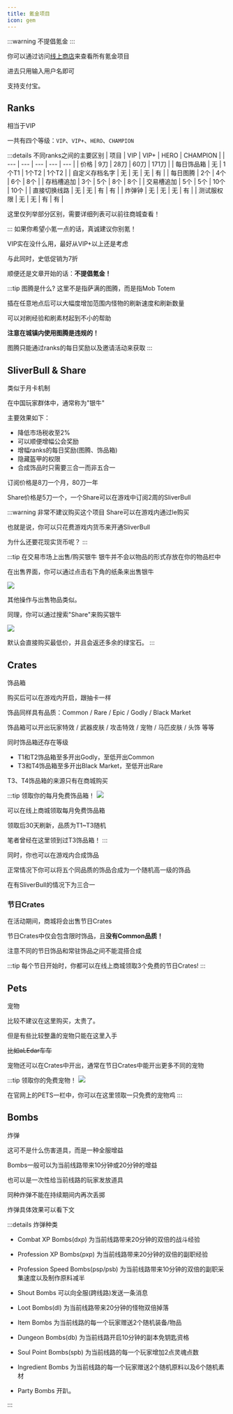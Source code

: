 ```yaml
---
title: 氪金项目
icon: gem
---
```

:::warning
不提倡氪金
:::

你可以通过访问[线上商店](https://store.wynncraft.com/)来查看所有氪金项目

进去只用输入用户名即可

支持支付宝。

## Ranks
相当于VIP

一共有四个等级：`VIP`、`VIP+`、`HERO`、`CHAMPION`


:::details 不同ranks之间的主要区别
| 项目 | VIP | VIP+ | HERO | CHAMPION |
| --- | --- | --- | --- | --- |
| 价格 | 9刀 | 28刀 | 60刀 | 171刀 |
| 每日饰品箱 | 无 | 1个T1 | 1个T2 | 1个T2 |
| 自定义存档名字 | 无 | 无 | 无 | 有 |
| 每日图腾 | 2个 | 4个 | 6个 | 8个 |
| 存档槽追加 | 3个 | 5个 | 8个 | 8个 |
| 交易槽追加 | 5个 | 5个 | 10个 | 10个 |
| 直接切换线路 | 无 | 无 | 有 | 有 |
| 炸弹钟 | 无 | 无 | 无 | 有 |
| 测试服权限 | 无 | 无 | 有 | 有 |


这里仅列举部分区别，需要详细列表可以前往商城查看！

:::
如果你希望小氪一点的话，真诚建议你别氪！

VIP实在没什么用，最好从VIP+以上还是考虑

与此同时，史低促销为7折

顺便还是文章开始的话：**不提倡氪金！**

:::tip 图腾是什么?
这里不是指萨满的图腾，而是指Mob Totem

插在任意地点后可以大幅度增加范围内怪物的刷新速度和刷新数量

可以对刷经验和刷素材起到不小的帮助

**注意在城镇内使用图腾是违规的！**

图腾只能通过ranks的每日奖励以及邀请活动来获取
:::

## SliverBull & Share
类似于月卡机制

在中国玩家群体中，通常称为"银牛"

主要效果如下：
+ 降低市场税收至2%
+ 可以顺便增幅公会奖励
+ 增幅ranks的每日奖励(图腾、饰品箱)
+ 隐藏盔甲的权限
+ 合成饰品时只需要三合一而非五合一
  
订阅价格是8刀一个月，80刀一年

Share价格是5刀一个，一个Share可以在游戏中订阅2周的SliverBull

:::warning 非常不建议购买这个项目
Share可以在游戏内通过le购买

也就是说，你可以只花费游戏内货币来开通SliverBull

为什么还要花现实货币呢？
:::

:::tip 在交易市场上出售/购买银牛
银牛并不会以物品的形式存放在你的物品栏中

在出售界面，你可以通过点击右下角的纸条来出售银牛

![](/assets/img/shares1.jpg)

其他操作与出售物品类似。

同理，你可以通过搜索"Share"来购买银牛

![](/assets/img/shares2.jpg)

默认会直接购买最低价，并且会返还多余的绿宝石。
:::


## Crates
饰品箱

购买后可以在游戏内开启，跟抽卡一样

饰品同样具有品质：Common / Rare / Epic / Godly / Black Market

饰品箱可以开出玩家特效 / 武器皮肤 / 攻击特效 / 宠物 / 马匹皮肤 / 头饰 等等

同时饰品箱还存在等级

+ T1和T2饰品箱至多开出Godly，至低开出Common
+ T3和T4饰品箱至多开出Black Market，至低开出Rare

T3、T4饰品箱的来源只有在商城购买

:::tip 领取你的每月免费饰品箱！
![](/assets/img/VIP1.jpg)

可以在线上商城领取每月免费饰品箱

领取后30天刷新，品质为T1~T3随机

笔者曾经在这里领到过T3饰品箱！
:::

同时，你也可以在游戏内合成饰品

正常情况下你可以将五个同品质的饰品合成为一个随机高一级的饰品

在有SliverBull的情况下为三合一

### 节日Crates
在活动期间，商城将会出售节日Crates

节日Crates中仅会包含限时饰品，且**没有Common品质！**

注意不同的节日饰品和常驻饰品之间不能混搭合成

:::tip
每个节日开始时，你都可以在线上商城领取3个免费的节日Crates!
:::

## Pets
宠物

比较不建议在这里购买，太贵了。

但是有些比较整蛊的宠物只能在这里入手

~~比如aLEdar车车~~

宠物还可以在Crates中开出，通常在节日Crates中能开出更多不同的宠物

:::tip 领取你的免费宠物！
![](/assets/img/pets.jpg)

在官网上的PETS一栏中，你可以在这里领取一只免费的宠物鸡
:::

## Bombs
炸弹

这可不是什么伤害道具，而是一种全服增益

Bombs一般可以为当前线路带来10分钟或20分钟的增益

也可以是一次性给当前线路的玩家发放道具

同种炸弹不能在持续期间内再次丢掷

炸弹具体效果可以看下文

:::details 炸弹种类
+ Combat XP Bombs(dxp)
  为当前线路带来20分钟的双倍的战斗经验
  
+ Profession XP Bombs(pxp)
  为当前线路带来20分钟的双倍的副职经验

+ Profession Speed Bombs(psp/psb)
  为当前线路带来10分钟的双倍的副职采集速度以及制作原料减半

+ Shout Bombs
  可以向全服(跨线路)发送一条消息

+ Loot Bombs(dl)
  为当前线路带来20分钟的怪物双倍掉落

+ Item Bombs
  为当前线路的每一个玩家赠送2个随机装备/物品

+ Dungeon Bombs(db)
  为当前线路开启10分钟的副本免钥匙资格

+ Soul Point Bombs(spb)
  为当前线路的每一个玩家增加2点灵魂点数

+ Ingredient Bombs
  为当前线路的每一个玩家赠送2个随机原料以及6个随机素材

+ Party Bombs
  开趴。


:::


